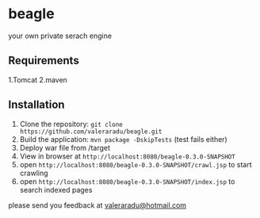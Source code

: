 beagle
======

your own private serach engine

## Requirements

1.Tomcat
2.maven

## Installation

1. Clone the repository: `git clone https://github.com/valeraradu/beagle.git`
2. Build the application: `mvn package -DskipTests` (test fails either)
3. Deploy war file from /target
4. View in browser at `http://localhost:8080/beagle-0.3.0-SNAPSHOT`
5. open `http://localhost:8080/beagle-0.3.0-SNAPSHOT/crawl.jsp` to start crawling 
6. open `http://localhost:8080/beagle-0.3.0-SNAPSHOT/index.jsp` to search indexed pages
 

please send you feedback at valeraradu@hotmail.com
